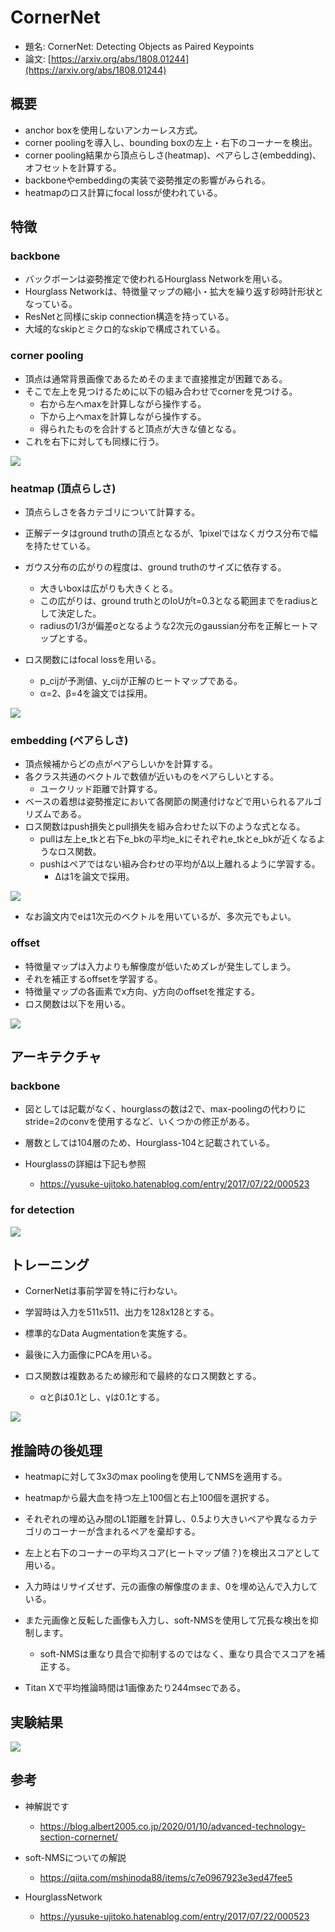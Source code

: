 # CornerNet

- 題名: CornerNet: Detecting Objects as Paired Keypoints
- 論文: [https://arxiv.org/abs/1808.01244](https://arxiv.org/abs/1808.01244)

## 概要

- anchor boxを使用しないアンカーレス方式。
- corner poolingを導入し、bounding boxの左上・右下のコーナーを検出。
- corner pooling結果から頂点らしさ(heatmap)、ペアらしさ(embedding)、オフセットを計算する。
- backboneやembeddingの実装で姿勢推定の影響がみられる。
- heatmapのロス計算にfocal lossが使われている。

## 特徴

### backbone

- バックボーンは姿勢推定で使われるHourglass Networkを用いる。
- Hourglass Networkは、特徴量マップの縮小・拡大を繰り返す砂時計形状となっている。
- ResNetと同様にskip connection構造を持っている。
- 大域的なskipとミクロ的なskipで構成されている。

### corner pooling

- 頂点は通常背景画像であるためそのままで直接推定が困難である。
- そこで左上を見つけるために以下の組み合わせでcornerを見つける。
  - 右から左へmaxを計算しながら操作する。
  - 下から上へmaxを計算しながら操作する。
  - 得られたものを合計すると頂点が大きな値となる。
- これを右下に対しても同様に行う。

![](./img/cornernet_architecture_corner_pooling.png)

### heatmap (頂点らしさ)

- 頂点らしさを各カテゴリについて計算する。
- 正解データはground truthの頂点となるが、1pixelではなくガウス分布で幅を持たせている。
- ガウス分布の広がりの程度は、ground truthのサイズに依存する。
  - 大きいboxは広がりも大きくとる。
  - この広がりは、ground truthとのIoUがt=0.3となる範囲までをradiusとして決定した。
  - radiusの1/3が偏差σとなるような2次元のgaussian分布を正解ヒートマップとする。

- ロス関数にはfocal lossを用いる。
  - p_cijが予測値、y_cijが正解のヒートマップである。
  - α=2、β=4を論文では採用。

![](./img/cornernet_loss_func_heatmap.png)

### embedding (ペアらしさ)

- 頂点候補からどの点がペアらしいかを計算する。
- 各クラス共通のベクトルで数値が近いものをペアらしいとする。
  - ユークリッド距離で計算する。
- ベースの着想は姿勢推定において各関節の関連付けなどで用いられるアルゴリズムである。
- ロス関数はpush損失とpull損失を組み合わせた以下のような式となる。
  - pullは左上e_tkと右下e_bkの平均e_kにそれぞれe_tkとe_bkが近くなるようなロス関数。
  - pushはペアではない組み合わせの平均がΔ以上離れるように学習する。
    - Δは1を論文で採用。

![](./img/cornernet_loss_func_embedding.png)

- なお論文内でeは1次元のベクトルを用いているが、多次元でもよい。

### offset

- 特徴量マップは入力よりも解像度が低いためズレが発生してしまう。
- それを補正するoffsetを学習する。
- 特徴量マップの各画素でx方向、y方向のoffsetを推定する。
- ロス関数は以下を用いる。

![](./img/cornernet_loss_func_offset.png)

## アーキテクチャ

### backbone

- 図としては記載がなく、hourglassの数は2で、max-poolingの代わりにstride=2のconvを使用するなど、いくつかの修正がある。
- 層数としては104層のため、Hourglass-104と記載されている。

- Hourglassの詳細は下記も参照
  - https://yusuke-ujitoko.hatenablog.com/entry/2017/07/22/000523

### for detection

![](./img/cornernet_architecture_detection.png)

## トレーニング

- CornerNetは事前学習を特に行わない。
- 学習時は入力を511x511、出力を128x128とする。
- 標準的なData Augmentationを実施する。
- 最後に入力画像にPCAを用いる。

- ロス関数は複数あるため線形和で最終的なロス関数とする。
  - αとβは0.1とし、γは0.1とする。

![](./img/cornernet_loss_func_for_training.png)

## 推論時の後処理

- heatmapに対して3x3のmax poolingを使用してNMSを適用する。
- heatmapから最大血を持つ左上100個と右上100個を選択する。
- それぞれの埋め込み間のL1距離を計算し、0.5より大きいペアや異なるカテゴリのコーナーが含まれるペアを棄却する。
- 左上と右下のコーナーの平均スコア(ヒートマップ値？)を検出スコアとして用いる。

- 入力時はリサイズせず、元の画像の解像度のまま、0を埋め込んで入力している。
- また元画像と反転した画像も入力し、soft-NMSを使用して冗長な検出を抑制します。
  - soft-NMSは重なり具合で抑制するのではなく、重なり具合でスコアを補正する。

- Titan Xで平均推論時間は1画像あたり244msecである。

## 実験結果

![](./img/cornernet_experiment.png)

## 参考

- 神解説です
  - https://blog.albert2005.co.jp/2020/01/10/advanced-technology-section-cornernet/

- soft-NMSについての解説
  - https://qiita.com/mshinoda88/items/c7e0967923e3ed47fee5

- HourglassNetwork
  - https://yusuke-ujitoko.hatenablog.com/entry/2017/07/22/000523